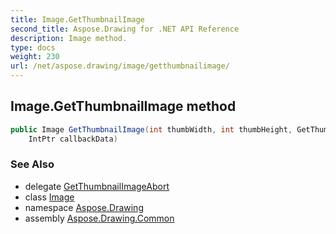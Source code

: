 ```yaml
---
title: Image.GetThumbnailImage
second_title: Aspose.Drawing for .NET API Reference
description: Image method. 
type: docs
weight: 230
url: /net/aspose.drawing/image/getthumbnailimage/
---
```

## Image.GetThumbnailImage method

```csharp
public Image GetThumbnailImage(int thumbWidth, int thumbHeight, GetThumbnailImageAbort callback, 
    IntPtr callbackData)
```

### See Also

* delegate [GetThumbnailImageAbort](../../image.getthumbnailimageabort/)
* class [Image](../)
* namespace [Aspose.Drawing](../../image/)
* assembly [Aspose.Drawing.Common](../../../)


